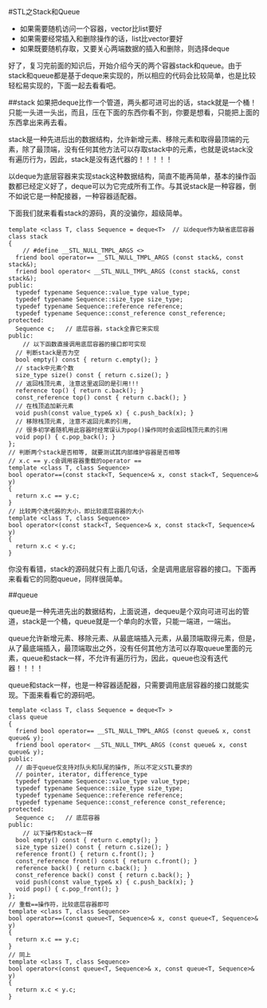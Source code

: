 #STL之Stack和Queue

* 如果需要随机访问一个容器，vector比list要好
* 如果需要经常插入和删除操作的话，list比vector要好
* 如果既要随机存取，又要关心两端数据的插入和删除，则选择deque

好了，复习完前面的知识后，开始介绍今天的两个容器stack和queue。由于stack和queue都是基于deque来实现的，所以相应的代码会比较简单，也是比较轻松易实现的，下面一起去看看吧。

##stack
如果把deque比作一个管道，两头都可进可出的话，stack就是一个桶！只能一头进一头出，而且，压在下面的东西你看不到，你要是想看，只能把上面的东西拿出来再去看。

stack是一种先进后出的数据结构，允许新增元素、移除元素和取得最顶端的元素，除了最顶端，没有任何其他方法可以存取stack中的元素，也就是说stack没有遍历行为，因此，stack是没有迭代器的！！！！！

以deque为底层容器来实现stack这种数据结构，简直不能再简单，基本的操作函数都已经定义好了，deque可以为它完成所有工作。与其说stack是一种容器，倒不如说它是一种配接器，一种容器适配器。

下面我们就来看看stack的源码，真的没骗你，超级简单。

```
template <class T, class Sequence = deque<T>  // 以deque作为缺省底层容器
class stack
{
	// #define __STL_NULL_TMPL_ARGS <>
  friend bool operator== __STL_NULL_TMPL_ARGS (const stack&, const stack&);
  friend bool operator< __STL_NULL_TMPL_ARGS (const stack&, const stack&);
public:
  typedef typename Sequence::value_type value_type;
  typedef typename Sequence::size_type size_type;
  typedef typename Sequence::reference reference;
  typedef typename Sequence::const_reference const_reference;
protected:
  Sequence c;   // 底层容器，stack全靠它来实现
public:
	// 以下函数直接调用底层容器的接口即可实现
  // 判断stack是否为空
  bool empty() const { return c.empty(); }	
  // stack中元素个数
  size_type size() const { return c.size(); }
  // 返回栈顶元素, 注意这里返回的是引用!!!
  reference top() { return c.back(); }
  const_reference top() const { return c.back(); }
  // 在栈顶追加新元素
  void push(const value_type& x) { c.push_back(x); }
  // 移除栈顶元素, 注意不返回元素的引用,
  // 很多初学者随机用此容器时经常误认为pop()操作同时会返回栈顶元素的引用
  void pop() { c.pop_back(); }
};
// 判断两个stack是否相等, 就要测试其内部维护容器是否相等
// x.c == y.c会调用容器重载的operator ==
template <class T, class Sequence>
bool operator==(const stack<T, Sequence>& x, const stack<T, Sequence>& y)
{
  return x.c == y.c;
}
// 比较两个迭代器的大小，即比较底层容器的大小
template <class T, class Sequence>
bool operator<(const stack<T, Sequence>& x, const stack<T, Sequence>& y)
{
  return x.c < y.c;
}
```

你没有看错，stack的源码就只有上面几句话，全是调用底层容器的接口。下面再来看看它的同胞queue，同样很简单。

##queue

queue是一种先进先出的数据结构，上面说道，dequeu是个双向可进可出的管道，stack是一个桶，queue就是一个单向的水管，只能一端进，一端出。

queue允许新增元素、移除元素、从最底端插入元素，从最顶端取得元素，但是，从了最底端插入，最顶端取出之外，没有任何其他方法可以存取queue里面的元素，queue和stack一样，不允许有遍历行为，因此，queue也没有迭代器！！！！

queue和stack一样，也是一种容器适配器，只需要调用底层容器的接口就能实现。下面来看看它的源码吧。

```
template <class T, class Sequence = deque<T> >
class queue
{
  friend bool operator== __STL_NULL_TMPL_ARGS (const queue& x, const queue& y);
  friend bool operator< __STL_NULL_TMPL_ARGS (const queue& x, const queue& y);
public:
  // 由于queue仅支持对队头和队尾的操作, 所以不定义STL要求的
  // pointer, iterator, difference_type
  typedef typename Sequence::value_type value_type;
  typedef typename Sequence::size_type size_type;
  typedef typename Sequence::reference reference;
  typedef typename Sequence::const_reference const_reference;
protected:
  Sequence c;   // 底层容器
public:
	// 以下操作和stack一样
  bool empty() const { return c.empty(); }
  size_type size() const { return c.size(); }
  reference front() { return c.front(); }
  const_reference front() const { return c.front(); }
  reference back() { return c.back(); }
  const_reference back() const { return c.back(); }
  void push(const value_type& x) { c.push_back(x); }
  void pop() { c.pop_front(); }
};
// 重载==操作符，比较底层容器即可
template <class T, class Sequence>
bool operator==(const queue<T, Sequence>& x, const queue<T, Sequence>& y)
{
  return x.c == y.c;
}
// 同上
template <class T, class Sequence>
bool operator<(const queue<T, Sequence>& x, const queue<T, Sequence>& y)
{
  return x.c < y.c;
}
```

